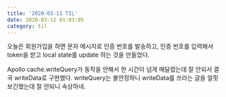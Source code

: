 ```yaml
---
title: '2020-03-11 TIL'
date: 2020-03-12 01:03:95
category: til
---
```


오늘은 회원가입을 하면 문자 메시지로 인증 번호를 발송하고, 인증 번호를 입력해서 token을 받고 local state를 update 하는 것을 만들었다.

Apollo cache.writeQuery가 동작을 안해서 한 시간이 넘게 매달렸는데 잘 안되서 결국 writeData로 구현했다. writeQuery는 불안정하니 writeData를 쓰라는 글을 얼핏 보긴했는데 잘 안되니 속상하네.
